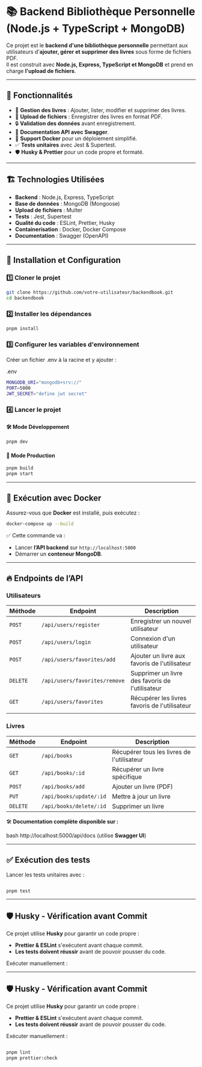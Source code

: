 # 📚 Backend Bibliothèque Personnelle (Node.js + TypeScript + MongoDB)

Ce projet est le **backend d'une bibliothèque personnelle** permettant aux utilisateurs d'**ajouter, gérer et supprimer des livres** sous forme de fichiers PDF.  
Il est construit avec **Node.js, Express, TypeScript et MongoDB** et prend en charge **l'upload de fichiers**.

---

## 🚀 Fonctionnalités

- 📖 **Gestion des livres** : Ajouter, lister, modifier et supprimer des livres.
- 📂 **Upload de fichiers** : Enregistrer des livres en format PDF.
- 🔒 **Validation des données** avant enregistrement.
- 📄 **Documentation API avec Swagger**.
- 🐳 **Support Docker** pour un déploiement simplifié.
- ✅ **Tests unitaires** avec Jest & Supertest.
- 🛡 **Husky & Prettier** pour un code propre et formaté.

---

## 🏗 **Technologies Utilisées**

- **Backend** : Node.js, Express, TypeScript
- **Base de données** : MongoDB (Mongoose)
- **Upload de fichiers** : Multer
- **Tests** : Jest, Supertest
- **Qualité du code** : ESLint, Prettier, Husky
- **Containerisation** : Docker, Docker Compose
- **Documentation** : Swagger (OpenAPI)

---

## 🔧 **Installation et Configuration**

### 1️⃣ **Cloner le projet**

```sh
git clone https://github.com/votre-utilisateur/backendbook.git
cd backendbook
```

### 2️⃣ **Installer les dépendances**

```sh
pnpm install
```

### 3️⃣ **Configurer les variables d'environnement**

Créer un fichier .env à la racine et y ajouter :

.env

```sh
MONGODB_URI="mongodb+srv://"
PORT=5000
JWT_SECRET="define jwt secret"
```

### 4️⃣ **Lancer le projet**

#### 🛠 Mode Développement

```sh
pnpm dev
```

#### 🚀 Mode Production

```sh
pnpm build
pnpm start
```

---

## 🐳 **Exécution avec Docker**

Assurez-vous que **Docker** est installé, puis exécutez :

```sh
docker-compose up --build
```

✅ Cette commande va :

- Lancer **l’API backend** sur `http://localhost:5000`
- Démarrer un **conteneur MongoDB**.

---

## 🔥 Endpoints de l’API

### Utilisateurs

| Méthode  | Endpoint                      | Description                                     |
| -------- | ----------------------------- | ----------------------------------------------- |
| `POST`   | `/api/users/register`         | Enregistrer un nouvel utilisateur               |
| `POST`   | `/api/users/login`            | Connexion d'un utilisateur                      |
| `POST`   | `/api/users/favorites/add`    | Ajouter un livre aux favoris de l'utilisateur   |
| `DELETE` | `/api/users/favorites/remove` | Supprimer un livre des favoris de l'utilisateur |
| `GET`    | `/api/users/favorites`        | Récupérer les livres favoris de l'utilisateur   |
|          |

### Livres

| Méthode  | Endpoint                | Description                                |
| -------- | ----------------------- | ------------------------------------------ |
| `GET`    | `/api/books`            | Récupérer tous les livres de l'utilisateur |
| `GET`    | `/api/books/:id`        | Récupérer un livre spécifique              |
| `POST`   | `/api/books/add`        | Ajouter un livre (PDF)                     |
| `PUT`    | `/api/books/update/:id` | Mettre à jour un livre                     |
| `DELETE` | `/api/books/delete/:id` | Supprimer un livre                         |

🛠 **Documentation complète disponible sur :**

bash
http://localhost:5000/api/docs
(utilise **Swagger UI**)

---

## ✅ **Exécution des tests**

Lancer les tests unitaires avec :

```sh

pnpm test
```

---

## 🛡 **Husky - Vérification avant Commit**

Ce projet utilise **Husky** pour garantir un code propre :

- **Prettier & ESLint** s'exécutent avant chaque commit.
- **Les tests doivent réussir** avant de pouvoir pousser du code.

Exécuter manuellement :

---

## 🛡 **Husky - Vérification avant Commit**

Ce projet utilise **Husky** pour garantir un code propre :

- **Prettier & ESLint** s'exécutent avant chaque commit.
- **Les tests doivent réussir** avant de pouvoir pousser du code.

Exécuter manuellement :

```sh

pnpm lint
pnpm prettier:check
```
